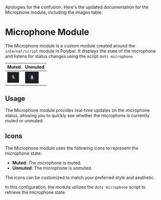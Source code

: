 Apologies for the confusion. Here's the updated documentation for the Microphone module, including the images table:

# Microphone Module

The Microphone module is a custom module created around the `internal/script` module in Polybar. It displays the state of the microphone and listens for status changes using the script `dots microphone`.

| Muted                                                                                                                                  | Unmuted                                                                                                                                    |
| :------------------------------------------------------------------------------------------------------------------------------------- | :----------------------------------------------------------------------------------------------------------------------------------------- |
| ![Microphone Muted](https://github.com/ulises-jeremias/dotfiles/blob/master/docs/images/polybar/modules/microphone-muted.jpg?raw=true) | ![Microphone Unmuted](https://github.com/ulises-jeremias/dotfiles/blob/master/docs/images/polybar/modules/microphone-unmuted.jpg?raw=true) |

## Usage

The Microphone module provides real-time updates on the microphone status, allowing you to quickly see whether the microphone is currently muted or unmuted.

## Icons

The Microphone module uses the following icons to represent the microphone state:

- **Muted**: The microphone is muted.
- **Unmuted**: The microphone is unmuted.

The icons can be customized to match your preferred style and aesthetic.

In this configuration, the module utilizes the `dots microphone` script to retrieve the microphone state.
